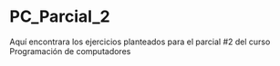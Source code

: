 # PC_Parcial_2
Aquí encontrara los ejercicios planteados para el parcial #2 del curso Programación de computadores

